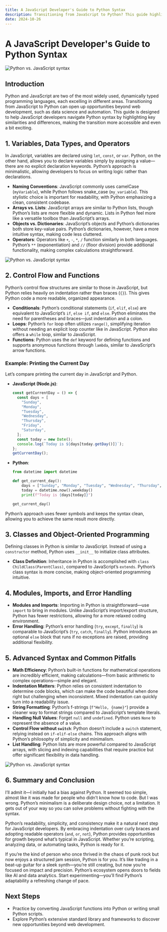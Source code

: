 ```yaml
---
title: A JavaScript Developer's Guide to Python Syntax
description: Transitioning from JavaScript to Python? This guide highlights key similarities and differences in syntax, making the transition more accessible and exciting.
date: 2024-10-26
---
```


# **A JavaScript Developer's Guide to Python Syntax**

![Python vs. JavaScript syntax](/python-javascript-syntax-1.jpg)

## **Introduction**

Python and JavaScript are two of the most widely used, dynamically typed programming languages, each excelling in different areas. Transitioning from JavaScript to Python can open up opportunities beyond web development, such as data science and automation. This guide is designed to help JavaScript developers navigate Python syntax by highlighting key similarities and differences, making the transition more accessible and even a bit exciting.

## **1. Variables, Data Types, and Operators**

In JavaScript, variables are declared using `let`, `const`, or `var`. Python, on the other hand, allows you to declare variables simply by assigning a value—there are no explicit declaration keywords. Python’s approach is minimalistic, allowing developers to focus on writing logic rather than declarations.

- **Naming Conventions**: JavaScript commonly uses camelCase (`myVariable`), while Python follows snake_case (`my_variable`). This stylistic choice is important for readability, with Python emphasizing a clean, consistent codebase.
- **Arrays vs. Lists**: JavaScript arrays are similar to Python lists, though Python’s lists are more flexible and dynamic. Lists in Python feel more like a versatile toolbox than JavaScript’s arrays.
- **Objects vs. Dictionaries**: JavaScript’s objects and Python’s dictionaries both store key-value pairs. Python’s dictionaries, however, have a more intuitive syntax, making code less cluttered.
- **Operators**: Operators like `+`, `-`, `*`, `/` function similarly in both languages. Python’s `**` (exponentiation) and `//` (floor division) provide additional functionality, making complex calculations straightforward.

![Python vs. JavaScript syntax](/python-javascript-syntax-2.jpeg)

## **2. Control Flow and Functions**

Python’s control flow structures are similar to those in JavaScript, but Python relies heavily on indentation rather than braces (`{}`). This gives Python code a more readable, organized appearance.

- **Conditionals**: Python’s conditional statements (`if`, `elif`, `else`) are equivalent to JavaScript’s `if`, `else if`, and `else`. Python eliminates the need for parentheses and braces—just indentation and a colon.
- **Loops**: Python’s `for` loop often utilizes `range()`, simplifying iteration without needing an explicit loop counter like in JavaScript. Python also offers a `while` loop, similar to JavaScript.
- **Functions**: Python uses the `def` keyword for defining functions and supports anonymous functions through `lambda`, similar to JavaScript’s arrow functions.

### **Example: Printing the Current Day**

Let’s compare printing the current day in JavaScript and Python.

- **JavaScript (Node.js)**:

  ```javascript
  const getCurrentDay = () => {
    const days = [
      "Sunday",
      "Monday",
      "Tuesday",
      "Wednesday",
      "Thursday",
      "Friday",
      "Saturday",
    ];
    const today = new Date();
    console.log(`Today is ${days[today.getDay()]}`);
  };
  getCurrentDay();
  ```

- **Python**:

  ```python
  from datetime import datetime

  def get_current_day():
      days = ["Sunday", "Monday", "Tuesday", "Wednesday", "Thursday", "Friday", "Saturday"]
      today = datetime.now().weekday()
      print(f"Today is {days[today]}")

  get_current_day()
  ```

Python’s approach uses fewer symbols and keeps the syntax clean, allowing you to achieve the same result more directly.

## **3. Classes and Object-Oriented Programming**

Defining classes in Python is similar to JavaScript. Instead of using a `constructor` method, Python uses `__init__` to initialize class attributes.

- **Class Definition**: Inheritance in Python is accomplished with `class ChildClass(ParentClass)`, compared to JavaScript’s `extends`. Python’s class syntax is more concise, making object-oriented programming intuitive.

## **4. Modules, Imports, and Error Handling**

- **Modules and Imports**: Importing in Python is straightforward—use `import` to bring in modules. Unlike JavaScript’s import/export structure, Python has fewer restrictions, allowing for a more relaxed coding environment.
- **Error Handling**: Python’s error handling (`try`, `except`, `finally`) is comparable to JavaScript’s (`try`, `catch`, `finally`). Python introduces an optional `else` block that runs if no exceptions are raised, providing additional flexibility.

## **5. Advanced Syntax and Common Pitfalls**

- **Math Efficiency**: Python’s built-in functions for mathematical operations are incredibly efficient, making calculations—from basic arithmetic to complex operations—simple and elegant.
- **Indentation Matters**: Python relies on consistent indentation to determine code blocks, which can make the code beautiful when done right but challenging when inconsistent. Mixed indentation can quickly turn into a readability issue.
- **String Formatting**: Python’s f-strings (`f"Hello, {name}"`) provide a cleaner way to format strings compared to JavaScript’s template literals.
- **Handling Null Values**: Forget `null` and `undefined`. Python uses `None` to represent the absence of a value.
- **Control Flow without `switch`**: Python doesn’t include a `switch` statement, relying instead on `if-elif-else` chains. This approach aligns with Python’s philosophy of simplicity and minimalism.
- **List Handling**: Python lists are more powerful compared to JavaScript arrays, with slicing and indexing capabilities that require practice but offer significant flexibility in data handling.

![Python vs. JavaScript syntax](/python-javascript-syntax-3.jpeg)

## **6. Summary and Conclusion**

I’ll admit it—I initially had a bias against Python. It seemed too simple, almost like it was made for people who didn’t know how to code. But I was wrong. Python’s minimalism is a deliberate design choice, not a limitation. It gets out of your way so you can solve problems without fighting with the syntax.

Python’s readability, simplicity, and consistency make it a natural next step for JavaScript developers. By embracing indentation over curly braces and adopting readable operators (`and`, `or`, `not`), Python provides opportunities for growth beyond what’s typical in JavaScript. Whether you’re scripting, analyzing data, or automating tasks, Python is ready for it.

If you’re the kind of person who once thrived in the chaos of punk rock but now enjoys a structured jam session, Python is for you. It’s like trading in a beat-up guitar for a sleek synth—you’re still creating, but now you’re focused on impact and precision. Python’s ecosystem opens doors to fields like AI and data analytics. Start experimenting—you’ll find Python’s adaptability a refreshing change of pace.

## **Next Steps**

- Practice by converting JavaScript functions into Python or writing small Python scripts.
- Explore Python’s extensive standard library and frameworks to discover new opportunities beyond web development.
